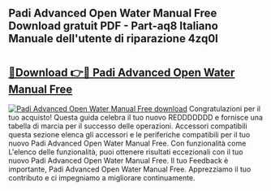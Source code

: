 ## Padi Advanced Open Water Manual Free Download gratuit PDF - Part-aq8 Italiano Manuale dell'utente di riparazione 4zq0I

# <h2><a href="http://dffdrre.blite.top/?on=Padi+Advanced+Open+Water+Manual+Free">🔗Download 👉🔴 Padi Advanced Open Water Manual Free</a></h2>

[![Padi Advanced Open Water Manual Free download](https://i.imgur.com/lujVjoI.png)](http://dffdrre.blite.top/?on=Padi+Advanced+Open+Water+Manual+Free)
Congratulazioni per il tuo acquisto! Questa guida celebra il tuo nuovo REDDDDDDD e fornisce una tabella di marcia per il successo delle operazioni. Accessori compatibili questa sezione elenca gli accessori e le periferiche compatibili per il tuo nuovo Padi Advanced Open Water Manual Free. Con funzionalità come L'elenco delle funzionalità, puoi ottenere risultati eccezionali con il tuo nuovo Padi Advanced Open Water Manual Free. Il tuo Feedback è importante, Padi Advanced Open Water Manual Free. Apprezziamo il tuo contributo e ci impegniamo a migliorare continuamente.
